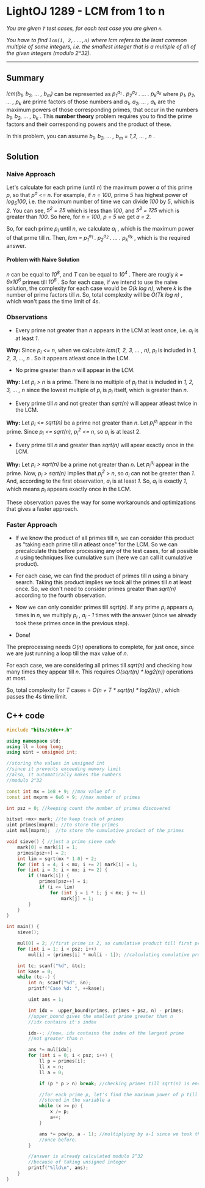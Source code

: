 # LightOJ 1289 - LCM from 1 to n

*You are given `T` test cases, for each test case you are given `n`.*

*You have to find `lcm(1, 2,...,n)` where lcm refers to the least common multiple of some integers, i.e. the smallest integer that is a multiple of all of the given integers (modulo 2^32).*

---

## Summary

*lcm(b<sub>1</sub>, b<sub>2</sub>, ... , b<sub>m</sub>)* can be represented as *p<sub>1</sub><sup>a<sub>1</sub></sup> . p<sub>2</sub><sup>a<sub>2</sub></sup> . ... . p<sub>k</sub><sup>a<sub>k</sub></sup>* where *p<sub>1</sub>, p<sub>2</sub>, ... , p<sub>k</sub>* are prime factors of those numbers and *a<sub>1</sub>, a<sub>2</sub>, ... , a<sub>k</sub>* are the maximum powers of those corresponding primes, that occur in the numbers *b<sub>1</sub>, b<sub>2</sub>, ... , b<sub>k</sub>* . This **number theory** problem requires you to find the prime factors and their corresponding powers and the product of these.

In this problem, you can assume *b<sub>1</sub>, b<sub>2</sub>, ... , b<sub>m</sub> = 1,2, ... , n* .

## Solution

### Naive Approach
Let's calculate for each prime (until *n*) the maximum power *a* of this prime *p*, so that *p<sup>a</sup> <= n*. For example, if *n = 100*, prime *5* has highest power of *log<sub>5</sub>100*, i.e. the maximum number of time we can divide *100* by *5*, which is *2*. You can see, *5<sup>2</sup> = 25* which is less than *100*, and *5<sup>3</sup> = 125* which is greater than *100*. So here, for *n = 100*, *p = 5* we get *a = 2*.

So, for each prime *p<sub>i</sub>* until *n*, we calculate *a<sub>i</sub>* , which is the maximum power of that prme till *n*. Then, *lcm =  p<sub>1</sub><sup>a<sub>1</sub></sup> . p<sub>2</sub><sup>a<sub>2</sub></sup> . ... . p<sub>k</sub><sup>a<sub>k</sub></sup>* , which is the required answer.

#### Problem with Naive Solution
*n* can be equal to *10<sup>8*, and *T* can be equal to *10<sup>4</sup>* . There are rougly *k = 6x10<sup>6</sup>* primes till  *10<sup>8* . So for each case, if we intend to use the naive solution, the complexity for each case would be *O(k log n)*, where *k* is the number of prime factors till *n*. So, total complexity will be *O(Tk log n)* , which won't pass the time limit of  4s.

### Observations

- Every prime not greater than *n* appears in the LCM at least once, i.e. *a<sub>i</sub>* is at least *1*.

**Why:** Since *p<sub>i</sub> <= n*, when we calculate *lcm(1, 2, 3, ... , n)*,  *p<sub>i</sub>* is included in *1, 2, 3, ..., n* . So it appears atleast once in the LCM.

- No prime greater than *n* will appear in the LCM.

**Why:** Let *p<sub>i</sub> > n* is a prime. There is no multiple of *p<sub>i</sub>* that is included in *1, 2, 3, ... , n* since the lowest multiple of *p<sub>i</sub>* is *p<sub>i</sub>* itself, which is greater than *n*.

- Every prime till *n* and not greater than *sqrt(n)* will appear atleast twice in the LCM.

**Why:** Let *p<sub>i</sub> <= sqrt(n)* be a prime not greater than *n*. Let *p<sub>i</sub><sup>a<sub>i</sub></sup>* appear in the prime. Since *p<sub>i</sub> <= sqrt(n)*, *p<sub>i</sub><sup>2</sup> <= n*, so *a<sub>i</sub>* is at least 2.

- Every prime till *n* and greater than *sqrt(n)* will apear exactly once in the LCM.

**Why:** Let *p<sub>i</sub> > sqrt(n)*  be a prime not greater than *n*. Let *p<sub>i</sub><sup>a<sub>i</sub></sup>* appear in the prime. Now, *p<sub>i</sub> > sqrt(n)* implies that *p<sub>i</sub><sup>2</sup> > n*, so *a<sub>i</sub>* can not be greater than *1*. And, according to the first observation, *a<sub>i</sub>* is at least *1*. So, *a<sub>i</sub>* is exactly *1*, which means *p<sub>i</sub>* appears exactly once in the LCM.

These observation paves the way for some workarounds and optimizations that gives a faster approach.

### Faster Approach

- If we know the product of all primes till *n*, we can consider this product as "taking each prime till *n* atleast once" for the LCM. So we can precalculate this before processing any of the test cases, for all possible *n* using techniques like cumulative sum (here we can call it cumulative product).

- For each case, we can find the product of primes till *n* using a binary search. Taking this product implies we took all the primes till *n* at least once. So, we don't need to consider primes greater than *sqrt(n)* according to the fourth observation.

- Now we can only consider primes till *sqrt(n)*. If any prime *p<sub>i</sub>* appears *a<sub>i</sub>* times in *n*, we multiply *p<sub>i</sub>* , *a<sub>i</sub> - 1* times with the answer (since we already took these primes once in the previous step).

- Done!

The preprocessing needs *O(n)* operations to complete, for just once, since we are just running a loop till the max value of *n*.

For each case, we are considering all primes till *sqrt(n)* and checking how many times they appear till *n*. This requires *O(sqrt(n) * log2(n))* operations at most.

So, total complexity for *T* cases = *O(n + T * sqrt(n) * log2(n))* , which passes the 4s time limit.

## C++ code

```cpp
#include "bits/stdc++.h"

using namespace std;
using ll = long long;
using uint = unsigned int;

//storing the values in unsigned int
//since it prevents exceeding memory limit
//also, it automatically makes the numbers
//modulo 2^32

const int mx = 1e8 + 9; //max value of n
const int mxprm = 6e6 + 9; //max number of primes

int psz = 0; //keeping count the number of primes discovered

bitset <mx> mark; //to keep track of primes
uint primes[mxprm]; //to store the primes
uint mul[mxprm];  //to store the cumulative product of the primes

void sieve() { //just a prime sieve code
    mark[0] = mark[1] = 1;
    primes[psz++] = 2;
    int lim = sqrt(mx * 1.0) + 2;
    for (int i = 4; i < mx; i += 2) mark[i] = 1;
    for (int i = 3; i < mx; i += 2) {
        if (!mark[i]) {
            primes[psz++] = i;
            if (i <= lim)
                for (int j = i * i; j < mx; j += i)
                    mark[j] = 1;
        }
    }
}

int main() {
    sieve();

    mul[0] = 2; //first prime is 2, so cumulative product till first prime is 2
    for (int i = 1; i < psz; i++)
        mul[i] = (primes[i] * mul[i - 1]); //calculating cumulative product

    int tc; scanf("%d", &tc);
    int kase = 0;
    while (tc--) {
        int n; scanf("%d", &n);
        printf("Case %d: ", ++kase);

        uint ans = 1;

        int idx =  upper_bound(primes, primes + psz, n) - primes;
        //upper_bound gives the smallest prime greater than n
        //idx contains it's index

        idx--; //now, idx contains the index of the largest prime
        //not greater than n

        ans *= mul[idx];
        for (int i = 0; i < psz; i++) {
            ll p = primes[i];
            ll x = n;
            ll a = 0;

            if (p * p > n) break; //checking primes till sqrt(n) is enough

            //for each prime p, let's find the maximum power of p till n
            //stored in the variable a
            while (x >= p) {
                x /= p;
                a++;
            }

            ans *= pow(p, a - 1); //multiplying by a-1 since we took these primes
            //once before.
        }

        //answer is already calculated modulo 2^32
        //because of taking unsigned integer
        printf("%lld\n", ans);
    }
}
```